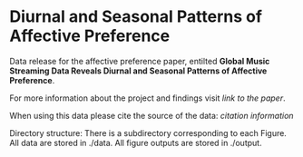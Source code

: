# Diurnal and Seasonal Patterns of Affective Preference

Data release for the affective preference paper, entilted **Global Music Streaming Data Reveals Diurnal and Seasonal Patterns of Affective Preference**.

For more information about the project and findings visit _link to the paper_.

When using this data please cite the source of the data: _citation information_

Directory structure: There is a subdirectory corresponding to each Figure. All data are stored in ./data. All figure outputs are stored in ./output.
